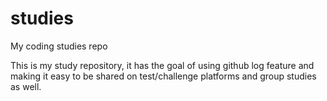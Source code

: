 # studies
My coding studies repo

This is my study repository, it has the goal of using github log feature and making it easy to be shared on test/challenge platforms and group studies as well.  
